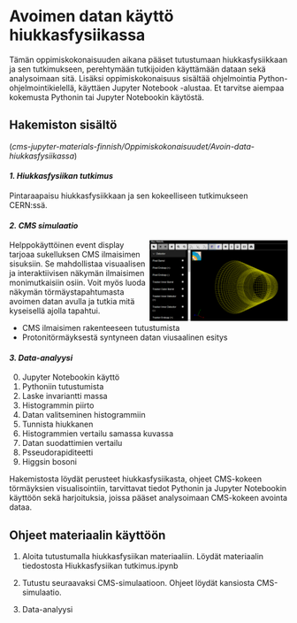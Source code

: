 # Avoimen datan käyttö hiukkasfysiikassa

Tämän oppimiskokonaisuuden aikana pääset tutustumaan hiukkasfysiikkaan ja sen tutkimukseen, perehtymään tutkijoiden käyttämään dataan sekä analysoimaan sitä. Lisäksi oppimiskokonaisuus sisältää ohjelmointia Python-ohjelmointikielellä, käyttäen Jupyter Notebook -alustaa. Et tarvitse aiempaa kokemusta Pythonin tai Jupyter Notebookin käytöstä.

## Hakemiston sisältö
(_cms-jupyter-materials-finnish/Oppimiskokonaisuudet/Avoin-data-hiukkasfysiikassa_)
#### *1. Hiukkasfysiikan tutkimus*
Pintaraapaisu hiukkasfysiikkaan ja sen kokeelliseen tutkimukseen CERN:ssä.
#### *2. CMS simulaatio*
 <img src="https://github.com/cms-opendata-education/cms-jupyter-materials-finnish/blob/master/Kuvat/EventDisplay_aloitus.PNG?raw=true"  align="right" width="250px" title="Event display mahdollistaa autenttisen datan tarkastelun visuaalisessa muodossa.">
 
Helppokäyttöinen event display tarjoaa sukelluksen CMS ilmaisimen sisuksiin. Se mahdollistaa visuaalisen ja interaktiivisen näkymän ilmaisimen monimutkaisiin osiin. Voit myös luoda näkymän törmäystapahtumasta avoimen datan avulla ja tutkia mitä kyseisellä ajolla tapahtui.
- CMS ilmaisimen rakenteeseen tutustumista
- Protonitörmäyksestä syntyneen datan viusaalinen esitys

#### *3. Data-analyysi*
0. Jupyter Notebookin käyttö
0. Pythoniin tutustumista
1. Laske invariantti massa
1. Histogrammin piirto
1. Datan valitseminen histogrammiin
1. Tunnista hiukkanen
1. Histogrammien vertailu samassa kuvassa
1. Datan suodattimien vertailu
1. Psseudorapiditeetti
1. Higgsin bosoni

Hakemistosta löydät perusteet hiukkasfysiikasta, ohjeet CMS-kokeen törmäyksien visualisointiin, tarvittavat tiedot Pythonin ja Jupyter Notebookin käyttöön sekä harjoituksia, joissa pääset analysoimaan CMS-kokeen avointa dataa.

## Ohjeet materiaalin käyttöön

1. Aloita tutustumalla hiukkasfysiikan materiaaliin. Löydät materiaalin tiedostosta Hiukkasfysiikan tutkimus.ipynb

2. Tutustu seuraavaksi CMS-simulaatioon. Ohjeet löydät kansiosta CMS-simulaatio.

3. Data-analyysi
